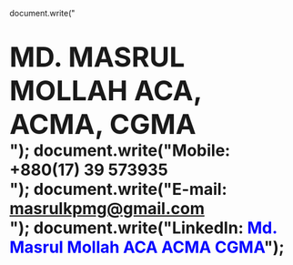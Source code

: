 document.write("<h1 align='centre'><font size='7'><b>MD. MASRUL MOLLAH ACA, ACMA, CGMA</font></b> <br/>");
document.write("Mobile: +880(17) 39 573935 <br/> ");
document.write("E-mail: <font color='blue'>masrulkpmg@gmail.com</font> <br/>");
document.write("LinkedIn: <font color='blue'>Md. Masrul Mollah ACA ACMA CGMA</font>");
